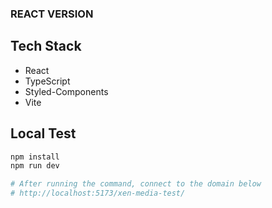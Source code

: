### REACT VERSION

## Tech Stack

- React
- TypeScript
- Styled-Components
- Vite

## Local Test

```bash
npm install
npm run dev

# After running the command, connect to the domain below
# http://localhost:5173/xen-media-test/
```
